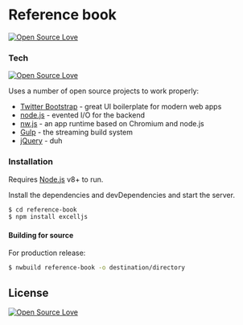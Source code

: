 # Reference book

[![Open Source Love](https://happymilk.github.io/-/dTxpPi9lDf.thumb.png)](https://github.com/elkinny)

### Tech
[![Open Source Love](https://badges.frapsoft.com/os/v1/open-source.svg?v=102)](https://github.com/ellerbrock/open-source-badge/)

Uses a number of open source projects to work properly:

* [Twitter Bootstrap] - great UI boilerplate for modern web apps
* [node.js] - evented I/O for the backend
* [nw.js] - an app runtime based on Chromium and node.js
* [Gulp] - the streaming build system
* [jQuery] - duh

### Installation

Requires [Node.js](https://nodejs.org/) v8+ to run.

Install the dependencies and devDependencies and start the server.

```sh
$ cd reference-book
$ npm install excelljs
```

#### Building for source
For production release:
```sh
$ nwbuild reference-book -o destination/directory
```

License
----

[![Open Source Love](https://badges.frapsoft.com/os/mit/mit.svg?v=102)](https://github.com/ellerbrock/open-source-badge/)





[//]: # 


   [dill]: <https://github.com/elkinny/reference-book>
   [git-repo-url]: <https://github.com/joemccann/dillinger.git>
   [john gruber]: <http://daringfireball.net>
   [df1]: <http://daringfireball.net/projects/markdown/>
   [markdown-it]: <https://github.com/markdown-it/markdown-it>
   [Ace Editor]: <http://ace.ajax.org>
   [node.js]: <http://nodejs.org>
   [Twitter Bootstrap]: <http://twitter.github.com/bootstrap/>
   [jQuery]: <http://jquery.com>
   [@tjholowaychuk]: <http://twitter.com/tjholowaychuk>
   [express]: <http://expressjs.com>
   [AngularJS]: <http://angularjs.org>
   [Gulp]: <http://gulpjs.com>
   [nw.js]: <https://nwjs.io>

